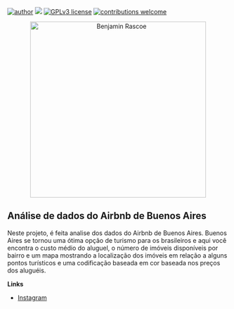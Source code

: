 [![author](https://img.shields.io/badge/author-JorgeAmaral-red.svg)](https://www.linkedin.com/in/jorge-amaral-78101627/) [![](https://img.shields.io/badge/python-3.7+-blue.svg)](https://www.python.org/downloads/release/python-365/) [![GPLv3 license](https://img.shields.io/badge/License-GPLv3-blue.svg)](http://perso.crans.org/besson/LICENSE.html) [![contributions welcome](https://img.shields.io/badge/contributions-welcome-brightgreen.svg?style=flat)](https://github.com/jamaral68/portfolio/issues)

<p align="center">
  <img src="https://images.unsplash.com/photo-1593014109521-48ea09f22592?ixid=MnwxMjA3fDB8MHxzZWFyY2h8OXx8YnVlbm9zJTIwYWlyZXN8ZW58MHx8MHx8&ixlib=rb-1.2.1&auto=format&fit=crop&w=500&q=60" alt="Benjamin Rascoe"height=400px >
</p>

## Análise de dados do Airbnb de Buenos Aires

Neste projeto, é feita analise dos dados do Airbnb de Buenos Aires. Buenos Aires se tornou uma ótima opção de turismo para os brasileiros e aqui você encontra o custo médio do aluguel, o número de imóveis disponíveis por bairro e um mapa mostrando a localização dos imóveis em relação a alguns pontos turísticos e uma codificação baseada em cor baseada nos preços dos aluguéis.

**Links**

* [Instagram](https://www.linkedin.com/in/rafael-n-duarte/)
